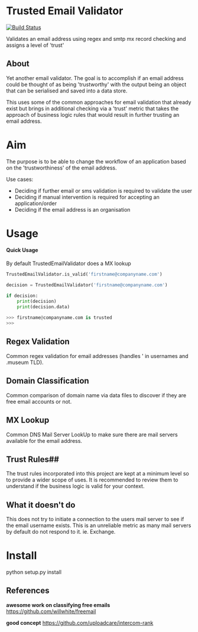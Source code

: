 # Trusted Email Validator
  
[![Build Status](https://travis-ci.org/shanedevane/trusted-email-validator.svg?branch=master)](https://travis-ci.org/shanedevane/trusted-email-validator)
 
  
Validates an email address using regex and smtp mx record checking and assigns a level of 'trust'



## About

Yet another email validator. The goal is to accomplish if an email address could be thought of as being 
'trustworthy' with the output being an object that can be serialised and saved into a data store.

This uses some of the common approaches for email validation that already exist but brings in additional
checking via a 'trust' metric that takes the approach of business logic rules that would result in further
trusting an email address.

# Aim

The purpose is to be able to change the workflow of an application based on the 'trustworthiness' of the email 
address.

Use cases:
- Deciding if further email or sms validation is required to validate the user
- Deciding if manual intervention is required for accepting an application/order
- Deciding if the email address is an organisation
   
# Usage

#### Quick Usage ####
By default TrustedEmailValidator does a MX lookup
```python
TrustedEmailValidator.is_valid('firstname@companyname.com')
```

```python
decision = TrustedEmailValidator('firstname@companyname.com')

if decision:
    print(decision)
    print(decision.data)
    
>>> firstname@companyname.com is trusted
>>> 
```


## Regex Validation ##

Common regex validation for email addresses (handles ' in usernames and .museum TLD).

## Domain Classification ##

Common comparison of domain name via data files to discover if they are free email accounts or not.

## MX Lookup ##

Common DNS Mail Server LookUp to make sure there are mail servers available for the email address.

## Trust Rules##

The trust rules incorporated into this project are kept at a minimum level so to provide a wider scope of uses.
It is recommended to review them to understand if the business logic is valid for your context.

## What it doesn't do ##

This does not try to initiate a connection to the users mail server to see if the email username exists. This is an
unreliable metric as many mail servers by default do not respond to it. ie. Exchange.

# Install

python setup.py install


## References

**awesome work on classifying free emails**
https://github.com/willwhite/freemail

**good concept**
https://github.com/uploadcare/intercom-rank

